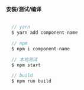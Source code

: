 #### 安装/测试/编译

```javascript {.line-numbers}

  // yarn 
  $ yarn add component-name

  // npm 
  $ npm i component-name

  // 本地测试
  $ npm start

  // build
  $ npm run build

```